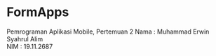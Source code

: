 # FormApps
Pemrograman Aplikasi Mobile, Pertemuan 2
Nama : Muhammad Erwin Syahrul Alim  
NIM  : 19.11.2687
